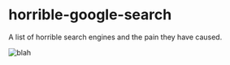 # horrible-google-search
A list of horrible search engines and the pain they have caused.  

![blah](https://img.shields.io/badge/horrible-horrible-red)
